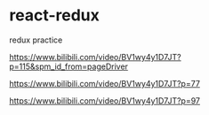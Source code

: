 # react-redux
redux practice

https://www.bilibili.com/video/BV1wy4y1D7JT?p=115&spm_id_from=pageDriver

https://www.bilibili.com/video/BV1wy4y1D7JT?p=77

https://www.bilibili.com/video/BV1wy4y1D7JT?p=97
